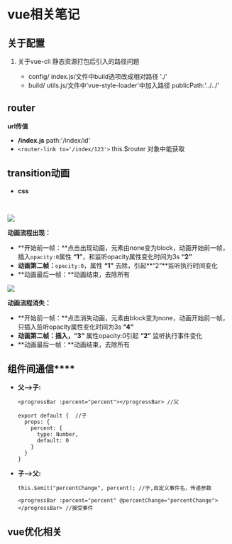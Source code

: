 # vue相关笔记

## 关于配置

1. 关于vue-cli 静态资源打包后引入的路径问题

   - config/ index.js/文件中build选项改成相对路径 './'
   - build/ utils.js/文件中'vue-style-loader'中加入路径 publicPath:'../../'​


## router

**url传值**

- **/index.js** path:'/index/id'
- `<router-link to='/index/123'>`  this.$router 对象中能获取


## transition动画

- **css**

  ​

![](D:\实验室学习\学习笔记\Typora\Web-learning-notes\md引入图片/vue动画原理2.png)



**动画流程出现：**

- **开始前一帧：**点击出现动画，元素由none变为block，动画开始前一帧，插入`opacity:0`属性 **“1”**，和监听opacity属性变化时间为3s **“2”**
- **动画第二帧：**`opacity:0`，属性 **“1”** 去除，引起**“2”**监听执行时间变化
- **动画最后一帧：**动画结束，去除所有

![](D:\实验室学习\学习笔记\Typora\Web-learning-notes\md引入图片\vue动画原理1.png)

**动画流程消失：**

- **开始前一帧：**点击消失动画，元素由block变为none，动画开始前一帧，只插入监听opacity属性变化时间为3s **“4”**
- **动画第二帧：**插入，**“3”** 属性opacity:0引起 **“2”** 监听执行事件变化
- **动画最后一帧：**动画结束，去除所有

## 组件间通信****

- **父—>子:** 

  ```vue
  <progressBar :percent="percent"></progressBar> //父
  
  export default {	//子
    props: {
      percent: {
        type: Number,
        default: 0
      }
    }
  }
  ```

- **子—>父:** 

  ```vue
  this.$emit("percentChange", percent); //子,自定义事件名，传递参数
  
  <progressBar :percent="percent" @percentChange="percentChange"></progressBar> //接受事件
  ```

## vue优化相关

